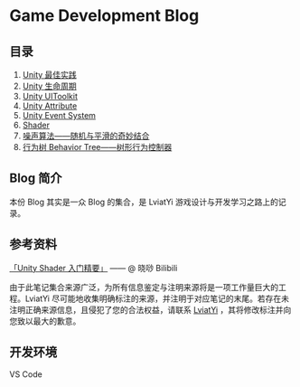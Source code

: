 # Game Development Blog

## 目录

1. [Unity 最佳实践](index/Unity/unityBestPractice.md)
1. [Unity 生命周期](index/Unity/unityLifeCycle.md)
1. [Unity UIToolkit](index/Unity/unityUIToolkit.md)
1. [Unity Attribute](index/Unity/unityAttribute.md)
1. [Unity Event System](index/Unity/unityEventSystem.md)
1. [Shader](index/Shader/shader.md)
1. [噪声算法——随机与平滑的奇妙结合](index/noiseAlgo.md)
1. [行为树 Behavior Tree——树形行为控制器](index/behaviorTree.md)

## Blog 简介

本份 Blog 其实是一众 Blog 的集合，是 LviatYi 游戏设计与开发学习之路上的记录。

## 参考资料

[「Unity Shader 入门精要」](https://www.bilibili.com/video/BV1sh41147zb) —— @ 晓唦 Bilibili

由于此笔记集合来源广泛，为所有信息鉴定与注明来源将是一项工作量巨大的工程。LviatYi 尽可能地收集明确标注的来源，并注明于对应笔记的末尾。若存在未注明正确来源信息，且侵犯了您的合法权益，请联系 [LviatYi][mailto_lviatyiaddr] ，其将修改标注并向您致以最大的歉意。

## 开发环境

VS Code

[mailto_lviatyiaddr]: mailto:LviatYi@qq.com
